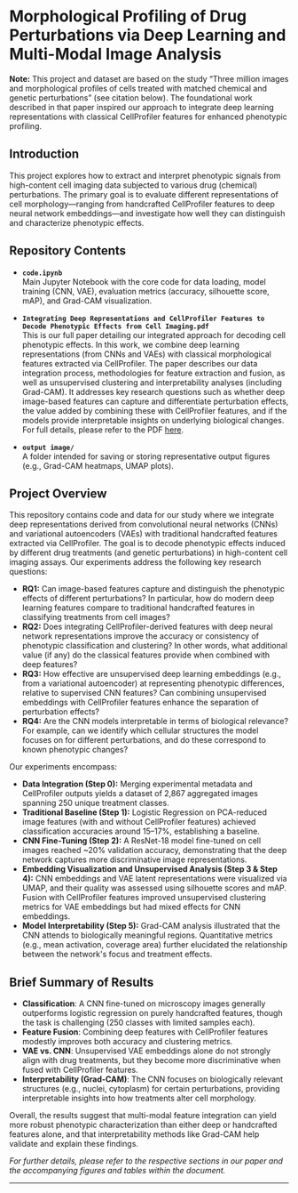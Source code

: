 # Morphological Profiling of Drug Perturbations via Deep Learning and Multi-Modal Image Analysis

**Note:** This project and dataset are based on the study “Three million images and morphological profiles of cells treated with matched chemical and genetic perturbations” (see citation below). The foundational work described in that paper inspired our approach to integrate deep learning representations with classical CellProfiler features for enhanced phenotypic profiling.

## Introduction
This project explores how to extract and interpret phenotypic signals from high-content cell imaging data subjected to various drug (chemical) perturbations. The primary goal is to evaluate different representations of cell morphology—ranging from handcrafted CellProfiler features to deep neural network embeddings—and investigate how well they can distinguish and characterize phenotypic effects.

## Repository Contents
- **`code.ipynb`**  
  Main Jupyter Notebook with the core code for data loading, model training (CNN, VAE), evaluation metrics (accuracy, silhouette score, mAP), and Grad-CAM visualization.

- **`Integrating Deep Representations and CellProfiler Features to Decode Phenotypic Effects from Cell Imaging.pdf`**  
  This is our full paper detailing our integrated approach for decoding cell phenotypic effects. In this work, we combine deep learning representations (from CNNs and VAEs) with classical morphological features extracted via CellProfiler. The paper describes our data integration process, methodologies for feature extraction and fusion, as well as unsupervised clustering and interpretability analyses (including Grad-CAM). It addresses key research questions such as whether deep image-based features can capture and differentiate perturbation effects, the value added by combining these with CellProfiler features, and if the models provide interpretable insights on underlying biological changes. For full details, please refer to the PDF [here](https://github.com/Garthzzz/Morphological-Profiling-of-Drug-Perturbations-via-Deep-Learning-and-MultiModal-Image-Analysis).


- **`output image/`**  
  A folder intended for saving or storing representative output figures (e.g., Grad-CAM heatmaps, UMAP plots).


## Project Overview
This repository contains code and data for our study where we integrate deep representations derived from convolutional neural networks (CNNs) and variational autoencoders (VAEs) with traditional handcrafted features extracted via CellProfiler. The goal is to decode phenotypic effects induced by different drug treatments (and genetic perturbations) in high-content cell imaging assays. Our experiments address the following key research questions:

- **RQ1:** Can image-based features capture and distinguish the phenotypic effects of different perturbations? In particular, how do modern deep learning features compare to traditional handcrafted features in classifying treatments from cell images?
- **RQ2:** Does integrating CellProfiler-derived features with deep neural network representations improve the accuracy or consistency of phenotypic classification and clustering? In other words, what additional value (if any) do the classical features provide when combined with deep features?
- **RQ3:** How effective are unsupervised deep learning embeddings (e.g., from a variational autoencoder) at representing phenotypic differences, relative to supervised CNN features? Can combining unsupervised embeddings with CellProfiler features enhance the separation of perturbation effects?
- **RQ4:** Are the CNN models interpretable in terms of biological relevance? For example, can we identify which cellular structures the model focuses on for different perturbations, and do these correspond to known phenotypic changes?


Our experiments encompass:
- **Data Integration (Step 0):** Merging experimental metadata and CellProfiler outputs yields a dataset of 2,867 aggregated images spanning 250 unique treatment classes.
- **Traditional Baseline (Step 1):** Logistic Regression on PCA-reduced image features (with and without CellProfiler features) achieved classification accuracies around 15–17%, establishing a baseline.
- **CNN Fine-Tuning (Step 2):** A ResNet-18 model fine-tuned on cell images reached ~20% validation accuracy, demonstrating that the deep network captures more discriminative image representations.
- **Embedding Visualization and Unsupervised Analysis (Step 3 & Step 4):** CNN embeddings and VAE latent representations were visualized via UMAP, and their quality was assessed using silhouette scores and mAP. Fusion with CellProfiler features improved unsupervised clustering metrics for VAE embeddings but had mixed effects for CNN embeddings.
- **Model Interpretability (Step 5):** Grad-CAM analysis illustrated that the CNN attends to biologically meaningful regions. Quantitative metrics (e.g., mean activation, coverage area) further elucidated the relationship between the network's focus and treatment effects.

## Brief Summary of Results
- **Classification**: A CNN fine-tuned on microscopy images generally outperforms logistic regression on purely handcrafted features, though the task is challenging (250 classes with limited samples each).
- **Feature Fusion**: Combining deep features with CellProfiler features modestly improves both accuracy and clustering metrics.  
- **VAE vs. CNN**: Unsupervised VAE embeddings alone do not strongly align with drug treatments, but they become more discriminative when fused with CellProfiler features.  
- **Interpretability (Grad-CAM)**: The CNN focuses on biologically relevant structures (e.g., nuclei, cytoplasm) for certain perturbations, providing interpretable insights into how treatments alter cell morphology.

Overall, the results suggest that multi-modal feature integration can yield more robust phenotypic characterization than either deep or handcrafted features alone, and that interpretability methods like Grad-CAM help validate and explain these findings.


*For further details, please refer to the respective sections in our paper and the accompanying figures and tables within the document.*

---


